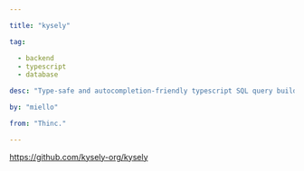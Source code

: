 ```yaml
---

title: "kysely" 

tag: 

  - backend
  - typescript
  - database 

desc: "Type-safe and autocompletion-friendly typescript SQL query builder for node.js and other javascript environments" 

by: "miello" 

from: "Thinc." 

---
```




https://github.com/kysely-org/kysely 

